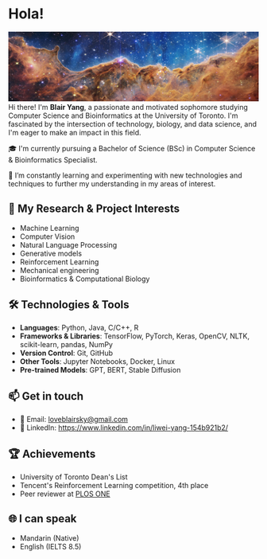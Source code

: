 # Hola!
![banner.jpg](banner.jpg)
Hi there! I'm **Blair Yang**, a passionate and motivated sophomore studying Computer Science and Bioinformatics at the University of Toronto. I'm fascinated by the intersection of technology, biology, and data science, and I'm eager to make an impact in this field.


🎓 I'm currently pursuing a Bachelor of Science (BSc) in Computer Science & Bioinformatics Specialist.

🌱 I’m constantly learning and experimenting with new technologies and techniques to further my understanding in my areas of interest.


## 🔭 My Research & Project Interests
- Machine Learning
- Computer Vision
- Natural Language Processing
- Generative models
- Reinforcement Learning
- Mechanical engineering
- Bioinformatics & Computational Biology


## 🛠️ Technologies & Tools
- **Languages**: Python, Java, C/C++, R
- **Frameworks & Libraries**: TensorFlow, PyTorch, Keras, OpenCV, NLTK, scikit-learn, pandas, NumPy
- **Version Control**: Git, GitHub
- **Other Tools**: Jupyter Notebooks, Docker, Linux
- **Pre-trained Models**: GPT, BERT, Stable Diffusion


## 📫 Get in touch
- 📧 Email: loveblairsky@gmail.com
- 💼 LinkedIn: https://www.linkedin.com/in/liwei-yang-154b921b2/


## 🏆 Achievements
- University of Toronto Dean's List
- Tencent's Reinforcement Learning competition, 4th place
- Peer reviewer at [PLOS ONE](https://plos.org/)


## 🌐 I can speak
- Mandarin (Native)
- English (IELTS 8.5)
